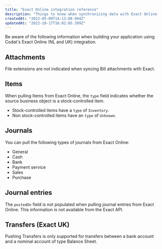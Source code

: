 ```yaml
---
title: "Exact Online integration reference"
description: "Things to know when synchronizing data with Exact Online (NL and UK)."
createdAt: "2022-05-09T14:13:08.994Z"
updatedAt: "2022-10-17T16:02:05.399Z"
---
```


Be aware of the following information when building your application using Codat's Exact Online (NL and UK) integration.

## Attachments

File extensions are not indicated when syncing Bill attachments with Exact.

## Items

When pulling Items from Exact Online, the `type` field indicates whether the source business object is a stock-controlled item.

- Stock-controlled items have a `type` of `Inventory`.
- Non stock-controlled items have an `type` of `Unknown`.

## Journals

You can pull the following types of journals from Exact Online:

- General
- Cash
- Bank
- Payment service
- Sales
- Purchase

## Journal entries

The `postedOn` field is not populated when pulling journal entries from Exact Online. This information is not available from the Exact API.

## Transfers (Exact UK)

Pushing Transfers is only supported for transfers between a bank account and a nominal account of type Balance Sheet.
